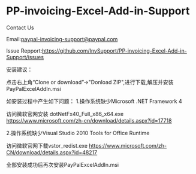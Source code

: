 # PP-invoicing-Excel-Add-in-Support
Contact Us

Email:paypal-invoicing-support@paypal.com

Issue Repport:https://github.com/InvSupport/PP-invoicing-Excel-Add-in-Support/issues



安装建议：

点击右上角“Clone or download”->"Donload ZIP",进行下载,解压并安装PayPalExcelAddIn.msi


如安装过程中产生如下问题：
1.操作系统缺少Microsoft .NET Framework 4 

访问微软官网安装 dotNetFx40_Full_x86_x64.exe
https://www.microsoft.com/zh-cn/download/details.aspx?id=17718

2.操作系统缺少Visual Studio 2010 Tools for Office Runtime 

访问微软官网下载vstor_redist.exe
https://www.microsoft.com/zh-CN/download/details.aspx?id=48217

全部安装成功后再次安装PayPalExcelAddIn.msi
